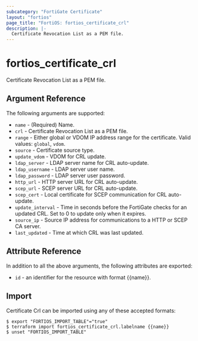 ```yaml
---
subcategory: "FortiGate Certificate"
layout: "fortios"
page_title: "FortiOS: fortios_certificate_crl"
description: |-
  Certificate Revocation List as a PEM file.
---
```


# fortios_certificate_crl
Certificate Revocation List as a PEM file.

## Argument Reference

The following arguments are supported:

* `name` - (Required) Name.
* `crl` - Certificate Revocation List as a PEM file.
* `range` - Either global or VDOM IP address range for the certificate. Valid values: `global`, `vdom`.
* `source` - Certificate source type.
* `update_vdom` - VDOM for CRL update.
* `ldap_server` - LDAP server name for CRL auto-update.
* `ldap_username` - LDAP server user name.
* `ldap_password` - LDAP server user password.
* `http_url` - HTTP server URL for CRL auto-update.
* `scep_url` - SCEP server URL for CRL auto-update.
* `scep_cert` - Local certificate for SCEP communication for CRL auto-update.
* `update_interval` - Time in seconds before the FortiGate checks for an updated CRL. Set to 0 to update only when it expires.
* `source_ip` - Source IP address for communications to a HTTP or SCEP CA server.
* `last_updated` - Time at which CRL was last updated.


## Attribute Reference

In addition to all the above arguments, the following attributes are exported:
* `id` - an identifier for the resource with format {{name}}.

## Import

Certificate Crl can be imported using any of these accepted formats:
```
$ export "FORTIOS_IMPORT_TABLE"="true"
$ terraform import fortios_certificate_crl.labelname {{name}}
$ unset "FORTIOS_IMPORT_TABLE"
```
